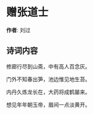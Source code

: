 # 赠张道士

**作者**: 刘过

## 诗词内容

修廊行尽到山斋，中有高人百念灰。

门外不知春出笋，池边惟见地生苔。

内丹久炼龙长在，大药将成鹤屡来。

想见年年朝玉帝，眉间一点淡黄开。

